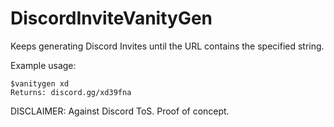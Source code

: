 # DiscordInviteVanityGen

Keeps generating Discord Invites until the URL contains the specified string.

Example usage:
```
$vanitygen xd
Returns: discord.gg/xd39fna
```


DISCLAIMER: Against Discord ToS. Proof of concept.
